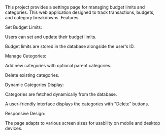 This project provides a settings page for managing budget limits and categories.
This web application designed to track transactions, budgets, and category breakdowns.
Features

Set Budget Limits:

Users can set and update their budget limits.

Budget limits are stored in the database alongside the user's ID.

Manage Categories:

Add new categories with optional parent categories.

Delete existing categories.

Dynamic Categories Display:

Categories are fetched dynamically from the database.

A user-friendly interface displays the categories with "Delete" buttons.

Responsive Design:

The page adapts to various screen sizes for usability on mobile and desktop devices.
